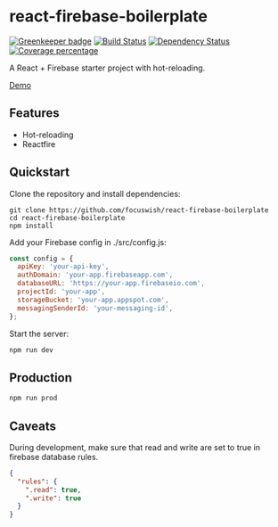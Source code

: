 # react-firebase-boilerplate

[![Greenkeeper badge](https://badges.greenkeeper.io/focuswish/react-firebase-boilerplate.svg)](https://greenkeeper.io/)
[![Build Status][travis-image]][travis-url] [![Dependency Status][daviddm-image]][daviddm-url] [![Coverage percentage][coveralls-image]][coveralls-url]

A React + Firebase starter project with hot-reloading. 

[Demo](https://intense-anchorage-90603.herokuapp.com/)

## Features

- Hot-reloading
- Reactfire

## Quickstart

Clone the repository and install dependencies:

```
git clone https://github.com/focuswish/react-firebase-boilerplate
cd react-firebase-boilerplate
npm install
```

Add your Firebase config in ./src/config.js:

```js
const config = {
  apiKey: 'your-api-key',
  authDomain: 'your-app.firebaseapp.com',
  databaseURL: 'https://your-app.firebaseio.com',
  projectId: 'your-app',
  storageBucket: 'your-app.appspot.com',
  messagingSenderId: 'your-messaging-id',
};
```

Start the server:

```bash
npm run dev
```

## Production

```bash
npm run prod
```

## Caveats

During development, make sure that read and write are set to true in firebase database rules.

```json
{
  "rules": {
    ".read": true,
    ".write": true
  }
}
```


[npm-image]: https://badge.fury.io/js/react-firebase-boilerplate.svg
[npm-url]: https://npmjs.org/package/react-firebase-boilerplate
[travis-image]: https://travis-ci.org/focuswish/react-firebase-boilerplate.svg?branch=master
[travis-url]: https://travis-ci.org/focuswish/react-firebase-boilerplate
[daviddm-image]: https://david-dm.org/focuswish/react-firebase-boilerplate.svg?theme=shields.io
[daviddm-url]: https://david-dm.org/focuswish/react-firebase-boilerplate
[coveralls-image]: https://coveralls.io/repos/focuswish/react-firebase-boilerplate/badge.svg
[coveralls-url]: https://coveralls.io/r/focuswish/react-firebase-boilerplate


